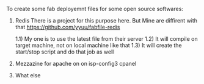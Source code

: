 To create some fab deployemnt files for some open source softwares:
1) Redis
	There is a project for this purpose here. But Mine are diffirent with that
	https://github.com/yyuu/fabfile-redis
	
	1.1) My one is to use the latest file from their server
	1.2) It will compile on target machine, not on local machine like that
	1.3) It will create the start/stop script and do that job as well
	
2) Mezzazine for apache on on isp-config3 cpanel
	

3) What else